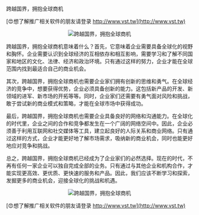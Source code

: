 跨越国界，拥抱全球商机

[😍想了解推广相关软件的朋友请登录 http://www.vst.tw](http://www.vst.tw)

 <center><img src="https://vst.tw/MP4/tuiguang/png/5.png" alt="跨越国界，拥抱全球商机"></center>

跨越国界，拥抱全球商机意味着什么？首先，它意味着企业需要具备全球化的视野和胸怀。企业需要认识到全球经济的互相依存和相互影响，需要学习和了解不同国家和地区的文化、法律、经济和政治环境。只有通过这样的努力，企业才能在全球范围内找到最适合自己的商业机会。

其次，跨越国界，拥抱全球商机也需要企业家们拥有创新的思维和勇气。在全球经济的竞争中，想要获得优势，企业必须具备创新的能力。这包括新产品的开发、新领域的进军、新市场的开拓等等。同时，企业家们还需要有勇气面对风险和挑战，敢于尝试新的商业模式和策略，才能在全球市场中获得成功。

最后，跨越国界，拥抱全球商机也需要企业具备良好的网络和沟通能力。在全球化的时代里，企业之间的合作和竞争都发生在一个广阔的网络空间中。因此，企业必须善于利用互联网和社交媒体等工具，建立起良好的人际关系和商业网络。只有通过这样的方式，企业才能更好地了解市场需求，吸纳新的商业机会，同时也能更好地应对竞争和挑战。

总之，跨越国界，拥抱全球商机已经成为了企业家们的必然选择。现在的时代，不再有任何一家企业可以独自完成全部的业务。只有通过与其他企业和机构合作，才能实现更高效、更优质、更快速的服务和产品。因此，我们应该不断学习和探索，发掘更多的商业机会，迎接全球化的挑战和机遇。

 <center><img src="https://vst.tw/MP4/tuiguang/png/6.png" alt="跨越国界，拥抱全球商机"></center>

[😍想了解推广相关软件的朋友请登录 http://www.vst.tw](http://www.vst.tw)




